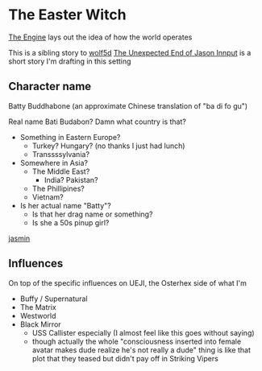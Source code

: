 # The Easter Witch

[The Engine](9b28ea65-6375-4536-81e2-cf98e6d59858.md) lays out the idea of how the world operates

This is a sibling story to [wolf5d](7d02ecc6-3d5e-4b71-b027-5fdb410471c4.md) [The Unexpected End of Jason Innput](2d56d622-f130-4678-9163-565c525242d5.md) is a short story I'm drafting in this setting

## Character name

Batty Buddhabone (an approximate Chinese translation of "ba di fo gu")

Real name Bati Budabon? Damn what country is that?

- Something in Eastern Europe?
  - Turkey? Hungary? (no thanks I just had lunch)
  - Transsssylvania?
- Somewhere in Asia?
  - The Middle East?
    - India? Pakistan?
  - The Phillipines?
  - Vietnam?
- Is her actual name "Batty"?
  - Is that her drag name or something?
  - Is she a 50s pinup girl?

[jasmin](c0193952-1abb-4ee3-8b0d-a28bbc51cc7f.md)

## Influences

On top of the specific influences on UEJI, the Osterhex side of what I'm

- Buffy / Supernatural
- The Matrix
- Westworld
- Black Mirror
  - USS Callister especially (I almost feel like this goes without saying)
  - though actually the whole "consciousness inserted into female avatar makes dude realize he's not really a dude" thing is like that plot that they teased but didn't pay off in Striking Vipers
